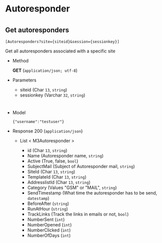 # Autoresponder

#

## Get autoresponders 

	[Autoresponders?site={siteid}&session={sessionkey}]

 Get all autoresponders associated with a specific site

+ Method

	**GET** (`application/json; utf-8`)

+ Parameters

	+ siteid (Char `13`, `string`)
	+ sessionkey (Varchar `32`, `string`)
	
	
#

+ Model
  
	```
	{"username":"testuser"}
	```
  
+ Response 200 (`application/json`)

	+  List < M3Autoresponder >

		+ id (Char `13`, `string`)	
		+ Name (Autoresponder name, `string`)
		+ Active (True, false, `bool`)
		+ SubjectMail (Subject of Autoresponder mail, `string`)
		+ SiteId (Char `13`, `string`)
		+ TemplateId (Char `13`, `string`)
		+ AddresslistId (Char `13`, `string`)
		+ Category (Values "GSM" or "MAIL", `string`)
		+ SendTimestamp (What time the autoresponder has to be send, `datestamp`)
		+ BeforeAfter (`string`)
		+ RunAtHour (`string`)
		+ TrackLinks (Track the links in emails or not, `bool`)
		+ NumberSent (`int`)
		+ NumberOpened (`int`)
		+ NumberClicked (`int`)
		+ NumberOfDays (`int`)
